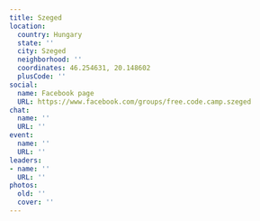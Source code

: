```yaml
---
title: Szeged
location:
  country: Hungary
  state: ''
  city: Szeged
  neighborhood: ''
  coordinates: 46.254631, 20.148602
  plusCode: ''
social:
  name: Facebook page
  URL: https://www.facebook.com/groups/free.code.camp.szeged
chat:
  name: ''
  URL: ''
event:
  name: ''
  URL: ''
leaders:
- name: ''
  URL: ''
photos:
  old: ''
  cover: ''
---
```

